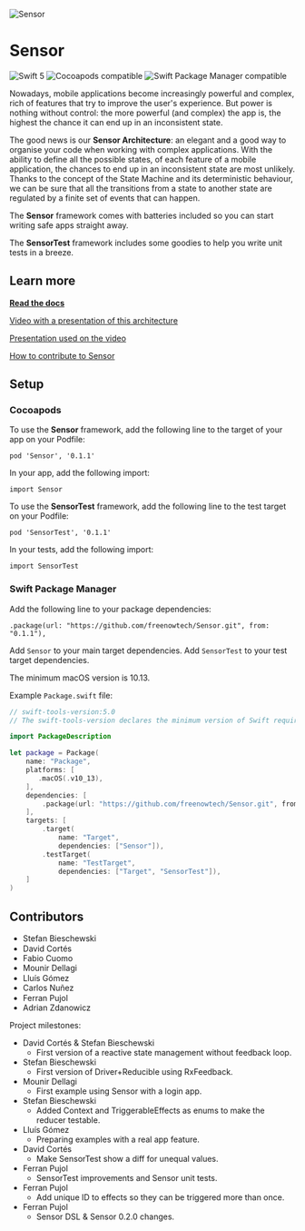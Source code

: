 ![Sensor](Docs/images/Sensor.png)

# Sensor
![Swift 5](https://img.shields.io/badge/Swift-5-orange.svg)
![Cocoapods compatible](https://img.shields.io/cocoapods/v/Sensor.svg)
![Swift Package Manager compatible](https://img.shields.io/badge/Swift%20Package%20Manager-compatible-brightgreen.svg)

Nowadays, mobile applications become increasingly powerful and complex, rich of features that try to improve the user's experience. But power is nothing without control: the more powerful (and complex) the app is, the highest the chance it can end up in an inconsistent state.

The good news is our **Sensor Architecture**: an elegant and a good way to organise your code when working with complex applications.
With the ability to define all the possible states, of each feature of a mobile application, the chances to end up in an inconsistent state are most unlikely. Thanks to the concept of the State Machine and its deterministic behaviour, we can be sure that all the transitions from a state to another state are regulated by a finite set of events that can happen.

The **Sensor** framework comes with batteries included so you can start writing safe apps straight away.

The **SensorTest** framework includes some goodies to help you write unit tests in a breeze.

## Learn more
**[Read the docs](Docs/sensor.md)**

[Video with a presentation of this architecture](https://www.youtube.com/watch?v=Dp2LQo2DOcg&t=15s)

[Presentation used on the video](https://github.com/freenowtech/Sensor/blob/master/CodingTestableAppsOnSteroids.pdf)

[How to contribute to Sensor](CONTRIBUTING.md)

## Setup
### Cocoapods
To use the **Sensor** framework, add the following line to the target of your app on your Podfile:

`pod 'Sensor', '0.1.1'`

In your app, add the following import:

`import Sensor`

To use the **SensorTest** framework, add the following line to the test target on your Podfile:

`pod 'SensorTest', '0.1.1'`

In your tests, add the following import:

`import SensorTest`

### Swift Package Manager
Add the following line to your package dependencies:

`.package(url: "https://github.com/freenowtech/Sensor.git", from: "0.1.1"),`

Add `Sensor` to your main target dependencies. Add `SensorTest` to your test target dependencies.

The minimum macOS version is 10.13.

Example `Package.swift` file:
```swift
// swift-tools-version:5.0
// The swift-tools-version declares the minimum version of Swift required to build this package.

import PackageDescription

let package = Package(
    name: "Package",
    platforms: [
       .macOS(.v10_13),
    ],
    dependencies: [
        .package(url: "https://github.com/freenowtech/Sensor.git", from: "0.1.1"),
    ],
    targets: [
        .target(
            name: "Target",
            dependencies: ["Sensor"]),
        .testTarget(
            name: "TestTarget",
            dependencies: ["Target", "SensorTest"]),
    ]
)
```

## Contributors
* Stefan Bieschewski
* David Cortés [<img src="Docs/images/SocialIcons/GitHub-Mark-32px.png" width="15" height="15">](https://github.com/davebcn87)
* Fabio Cuomo
* Mounir Dellagi
* Lluís Gómez [<img src="Docs/images/SocialIcons/GitHub-Mark-32px.png" width="15" height="15">](https://github.com/lluisgh28)
* Carlos Nuñez
* Ferran Pujol [<img src="Docs/images/SocialIcons/GitHub-Mark-32px.png" width="15" height="15">](https://github.com/ferranpujolcamins) [<img src="Docs/images/SocialIcons/Twitter_Social_Icon_Circle_Color.png" width="15" height="15">](https://twitter.com/ferranpujolca)
* Adrian Zdanowicz


Project milestones:

* David Cortés & Stefan Bieschewski
    * First version of a reactive state management without feedback loop.
* Stefan Bieschewski
    * First version of Driver+Reducible using RxFeedback.
* Mounir Dellagi
    * First example using Sensor with a login app.
* Stefan Bieschewski
    * Added Context and TriggerableEffects as enums to make the reducer testable.
* Lluís Gómez
    * Preparing examples with a real app feature.
* David Cortés
    * Make SensorTest show a diff for unequal values.
* Ferran Pujol
    * SensorTest improvements and Sensor unit tests.
* Ferran Pujol
    * Add unique ID to effects so they can be triggered more than once.
* Ferran Pujol
    * Sensor DSL & Sensor 0.2.0 changes.
